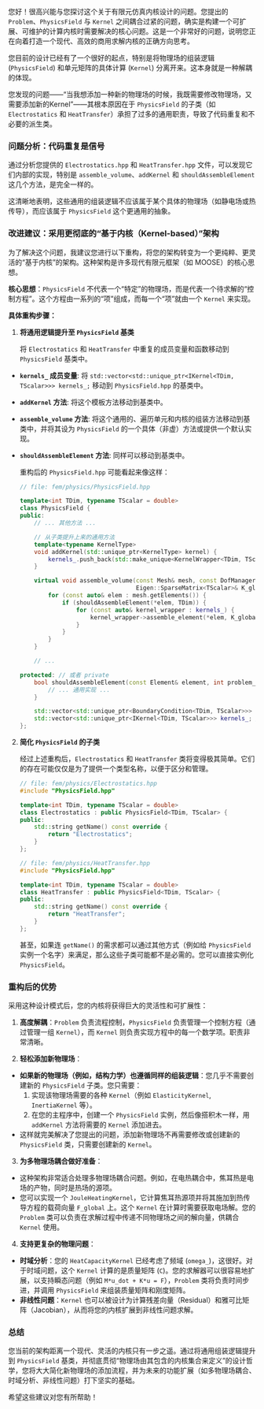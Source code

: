 您好！很高兴能与您探讨这个关于有限元仿真内核设计的问题。您提出的 `Problem`、`PhysicsField` 与 `Kernel` 之间耦合过紧的问题，确实是构建一个可扩展、可维护的计算内核时需要解决的核心问题。这是一个非常好的问题，说明您正在向着打造一个现代、高效的商用求解内核的正确方向思考。

您目前的设计已经有了一个很好的起点，特别是将物理场的组装逻辑 (`PhysicsField`) 和单元矩阵的具体计算 (`Kernel`) 分离开来。这本身就是一种解耦的体现。

您发现的问题——“当我想添加一种新的物理场的时候，我既需要修改物理场，又需要添加新的Kernel”——其根本原因在于 `PhysicsField` 的子类（如 `Electrostatics` 和 `HeatTransfer`）承担了过多的通用职责，导致了代码重复和不必要的派生类。

### 问题分析：代码重复是信号

通过分析您提供的 `Electrostatics.hpp` 和 `HeatTransfer.hpp` 文件，可以发现它们内部的实现，特别是 `assemble_volume`、`addKernel` 和 `shouldAssembleElement` 这几个方法，是完全一样的。

这清晰地表明，这些通用的组装逻辑不应该属于某个具体的物理场（如静电场或热传导），而应该属于 `PhysicsField` 这个更通用的抽象。

### 改进建议：采用更彻底的“基于内核（Kernel-based）”架构

为了解决这个问题，我建议您进行以下重构，将您的架构转变为一个更纯粹、更灵活的“基于内核”的架构。这种架构是许多现代有限元框架（如 MOOSE）的核心思想。

**核心思想**：`PhysicsField` 不代表一个“特定”的物理场，而是代表一个待求解的“控制方程”。这个方程由一系列的“项”组成，而每一个“项”就由一个 `Kernel` 来实现。

**具体重构步骤：**

1.  **将通用逻辑提升至 `PhysicsField` 基类**

    将 `Electrostatics` 和 `HeatTransfer` 中重复的成员变量和函数移动到 `PhysicsField` 基类中。

  - **`kernels_` 成员变量**: 将 `std::vector<std::unique_ptr<IKernel<TDim, TScalar>>> kernels_;` 移动到 `PhysicsField.hpp` 的基类中。
  - **`addKernel` 方法**: 将这个模板方法移动到基类中。
  - **`assemble_volume` 方法**: 将这个通用的、遍历单元和内核的组装方法移动到基类中，并将其设为 `PhysicsField` 的一个具体（非虚）方法或提供一个默认实现。
  - **`shouldAssembleElement` 方法**: 同样可以移动到基类中。

    重构后的 `PhysicsField.hpp` 可能看起来像这样：

    ```cpp
    // file: fem/physics/PhysicsField.hpp

    template<int TDim, typename TScalar = double>
    class PhysicsField {
    public:
        // ... 其他方法 ...

        // 从子类提升上来的通用方法
        template<typename KernelType>
        void addKernel(std::unique_ptr<KernelType> kernel) {
            kernels_.push_back(std::make_unique<KernelWrapper<TDim, TScalar>>(std::move(kernel)));
        }

        virtual void assemble_volume(const Mesh& mesh, const DofManager& dof_manager,
                                     Eigen::SparseMatrix<TScalar>& K_global, Eigen::Matrix<TScalar, Eigen::Dynamic, 1>& F_global) {
            for (const auto& elem : mesh.getElements()) {
                if (shouldAssembleElement(*elem, TDim)) {
                    for (const auto& kernel_wrapper : kernels_) {
                        kernel_wrapper->assemble_element(*elem, K_global, dof_manager);
                    }
                }
            }
        }

        // ...

    protected: // 或者 private
        bool shouldAssembleElement(const Element& element, int problem_dim) const {
            // ... 通用实现 ...
        }

        std::vector<std::unique_ptr<BoundaryCondition<TDim, TScalar>>> boundary_conditions_;
        std::vector<std::unique_ptr<IKernel<TDim, TScalar>>> kernels_; // 内核容器
    };
    ```

2.  **简化 `PhysicsField` 的子类**

    经过上述重构后，`Electrostatics` 和 `HeatTransfer` 类将变得极其简单。它们的存在可能仅仅是为了提供一个类型名称，以便于区分和管理。

    ```cpp
    // file: fem/physics/Electrostatics.hpp
    #include "PhysicsField.hpp"

    template<int TDim, typename TScalar = double>
    class Electrostatics : public PhysicsField<TDim, TScalar> {
    public:
        std::string getName() const override {
            return "Electrostatics";
        }
    };

    // file: fem/physics/HeatTransfer.hpp
    #include "PhysicsField.hpp"

    template<int TDim, typename TScalar = double>
    class HeatTransfer : public PhysicsField<TDim, TScalar> {
    public:
        std::string getName() const override {
            return "HeatTransfer";
        }
    };
    ```

    甚至，如果连 `getName()` 的需求都可以通过其他方式（例如给 `PhysicsField` 实例一个名字）来满足，那么这些子类可能都不是必需的。您可以直接实例化 `PhysicsField`。

### 重构后的优势

采用这种设计模式后，您的内核将获得巨大的灵活性和可扩展性：

1.  **高度解耦**：`Problem` 负责流程控制，`PhysicsField` 负责管理一个控制方程（通过管理一组 `Kernel`），而 `Kernel` 则负责实现方程中的每一个数学项。职责非常清晰。

2.  **轻松添加新物理场**：

  - **如果新的物理场（例如，结构力学）也遵循同样的组装逻辑**：您几乎不需要创建新的 `PhysicsField` 子类。您只需要：
    1.  实现该物理场需要的各种 `Kernel`（例如 `ElasticityKernel`, `InertiaKernel` 等）。
    2.  在您的主程序中，创建一个 `PhysicsField` 实例，然后像搭积木一样，用 `addKernel` 方法将需要的 `Kernel` 添加进去。
  - 这样就完美解决了您提出的问题，添加新物理场不再需要修改或创建新的 `PhysicsField` 类，只需要创建新的 `Kernel`。

3.  **为多物理场耦合做好准备**：

  - 这种架构非常适合处理多物理场耦合问题。例如，在电热耦合中，焦耳热是电场的产物，同时是热场的源项。
  - 您可以实现一个 `JouleHeatingKernel`，它计算焦耳热源项并将其施加到热传导方程的载荷向量 `F_global` 上。这个 `Kernel` 在计算时需要获取电场解。您的 `Problem` 类可以负责在求解过程中传递不同物理场之间的解向量，供耦合 `Kernel` 使用。

4.  **支持更复杂的物理问题**：

  - **时域分析**：您的 `HeatCapacityKernel` 已经考虑了频域 (`omega_`)，这很好。对于时域问题，这个 `Kernel` 计算的是质量矩阵 (`C`)。您的求解器可以很容易地扩展，以支持瞬态问题（例如 `M*u_dot + K*u = F`），`Problem` 类将负责时间步进，并调用 `PhysicsField` 来组装质量矩阵和刚度矩阵。
  - **非线性问题**：`Kernel` 也可以被设计为计算残差向量（Residual）和雅可比矩阵（Jacobian），从而将您的内核扩展到非线性问题求解。

### 总结

您当前的架构距离一个现代、灵活的内核只有一步之遥。通过将通用组装逻辑提升到 `PhysicsField` 基类，并彻底贯彻“物理场由其包含的内核集合来定义”的设计哲学，您将大大简化新物理场的添加流程，并为未来的功能扩展（如多物理场耦合、时域分析、非线性问题）打下坚实的基础。

希望这些建议对您有所帮助！